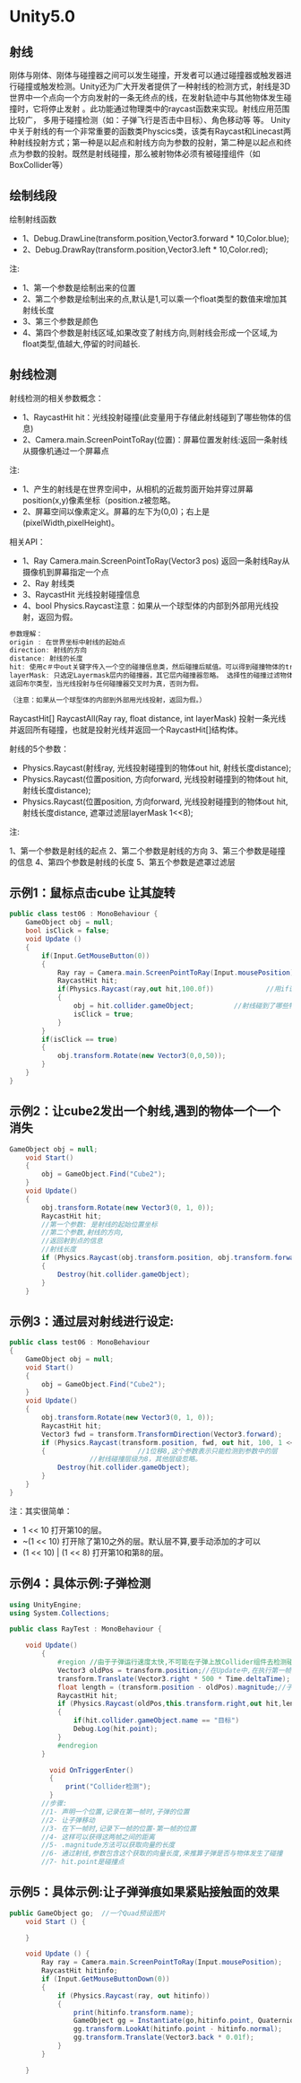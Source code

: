 # Unity5.0
## 射线
刚体与刚体、刚体与碰撞器之间可以发生碰撞，开发者可以通过碰撞器或触发器进行碰撞或触发检测。Unity还为广大开发者提供了一种射线的检测方式，射线是3D世界中一个点向一个方向发射的一条无终点的线，在发射轨迹中与其他物体发生碰撞时，它将停止发射 。此功能通过物理类中的raycast函数来实现。射线应用范围比较广， 多用于碰撞检测（如：子弹飞行是否击中目标）、角色移动等 等。
Unity中关于射线的有一个非常重要的函数类Physcics类，该类有Raycast和Linecast两种射线投射方式；第一种是以起点和射线方向为参数的投射，第二种是以起点和终点为参数的投射。既然是射线碰撞，那么被射物体必须有被碰撞组件（如BoxCollider等）

## 绘制线段
绘制射线函数
* 1、Debug.DrawLine(transform.position,Vector3.forward * 10,Color.blue);
* 2、Debug.DrawRay(transform.position,Vector3.left * 10,Color.red);

注:
* 1、第一个参数是绘制出来的位置
* 2、第二个参数是绘制出来的点,默认是1,可以乘一个float类型的数值来增加其射线长度
* 3、第三个参数是颜色
* 4、第四个参数是射线区域,如果改变了射线方向,则射线会形成一个区域,为float类型,值越大,停留的时间越长.

## 射线检测
射线检测的相关参数概念：
* 1、RaycastHit hit：光线投射碰撞(此变量用于存储此射线碰到了哪些物体的信息)
* 2、Camera.main.ScreenPointToRay(位置)：屏幕位置发射线:返回一条射线从摄像机通过一个屏幕点

注:
* 1、产生的射线是在世界空间中，从相机的近裁剪面开始并穿过屏幕position(x,y)像素坐标（position.z被忽略。
* 2、屏幕空间以像素定义。屏幕的左下为(0,0)；右上是(pixelWidth,pixelHeight)。

相关API：
* 1、Ray Camera.main.ScreenPointToRay(Vector3 pos) 返回一条射线Ray从摄像机到屏幕指定一个点
* 2、Ray 射线类
* 3、RaycastHit 光线投射碰撞信息
* 4、bool Physics.Raycast注意：如果从一个球型体的内部到外部用光线投射，返回为假。

```c#
参数理解： 
origin : 在世界坐标中射线的起始点
direction: 射线的方向
distance: 射线的长度
hit: 使用c＃中out关键字传入一个空的碰撞信息类，然后碰撞后赋值。可以得到碰撞物体的transform,rigidbody,point等信息。
layerMask: 只选定Layermask层内的碰撞器，其它层内碰撞器忽略。 选择性的碰撞过滤物体。可以在TagManager中编辑tag和Layer。然后设置物体的Layer层级，在摄像机中设置camera.cullingmask,可以控制摄像机的渲染层级，用在射线上，可以控制射线碰撞什么，不碰撞什么。
返回布尔类型，当光线投射与任何碰撞器交叉时为真，否则为假。

（注意：如果从一个球型体的内部到外部用光线投射，返回为假。）
```

RaycastHit[] RaycastAll(Ray ray, float distance, int layerMask)
投射一条光线并返回所有碰撞，也就是投射光线并返回一个RaycastHit[]结构体。

射线的5个参数：
* Physics.Raycast(射线ray, 光线投射碰撞到的物体out hit, 射线长度distance);
* Physics.Raycast(位置position, 方向forward, 光线投射碰撞到的物体out hit, 射线长度distance);
* Physics.Raycast(位置position, 方向forward, 光线投射碰撞到的物体out hit, 射线长度distance, 遮罩过滤层layerMask 1<<8);

注:

1、第一个参数是射线的起点
2、第二个参数是射线的方向
3、第三个参数是碰撞的信息
4、第四个参数是射线的长度
5、第五个参数是遮罩过滤层

## 示例1：鼠标点击cube 让其旋转

```c#
public class test06 : MonoBehaviour {
	GameObject obj = null;
	bool isClick = false;
	void Update ()
	{
		if(Input.GetMouseButton(0))
		{
			Ray ray = Camera.main.ScreenPointToRay(Input.mousePosition);
			RaycastHit hit;
			if(Physics.Raycast(ray,out hit,100.0f))				//用if语句来发出一条射线
			{
				obj = hit.collider.gameObject;			//射线碰到了哪些物体
				isClick = true;
			}
		}
		if(isClick == true)
		{
			obj.transform.Rotate(new Vector3(0,0,50));
		}
	}
}
```
## 示例2：让cube2发出一个射线,遇到的物体一个一个消失

```c#
GameObject obj = null;
    void Start()
    {
        obj = GameObject.Find("Cube2");
    }
    void Update()
    {
        obj.transform.Rotate(new Vector3(0, 1, 0));
        RaycastHit hit;
        //第一个参数: 是射线的起始位置坐标
        //第二个参数,射线的方向,
        //返回射到点的信息
        //射线长度
        if (Physics.Raycast(obj.transform.position, obj.transform.forward, out hit,100))
        {
            Destroy(hit.collider.gameObject);
        }
    }
```

## 示例3：通过层对射线进行设定:

```c#
public class test06 : MonoBehaviour
{
    GameObject obj = null;
    void Start()
    {
        obj = GameObject.Find("Cube2");
    }
    void Update()
    {
        obj.transform.Rotate(new Vector3(0, 1, 0));
        RaycastHit hit;
        Vector3 fwd = transform.TransformDirection(Vector3.forward);
        if (Physics.Raycast(transform.position, fwd, out hit, 100, 1 << 8))
        {						//1位移8,这个参数表示只能检测到参数中的层
                    //射线碰撞层级为8，其他层级忽略。
            Destroy(hit.collider.gameObject);
        }
    }
}
```
注：其实很简单：
- 1 << 10 打开第10的层。
- ~(1 << 10) 打开除了第10之外的层。默认层不算,要手动添加的才可以
- (1 << 10) | (1 << 8) 打开第10和第8的层。

## 示例4：具体示例:子弹检测

```c#
using UnityEngine;
using System.Collections;

public class RayTest : MonoBehaviour {

	void Update()
	    {
	        #region //由于子弹运行速度太快,不可能在子弹上放Collider组件去检测碰撞:@@@@@@@@@@@@
	        Vector3 oldPos = transform.position;//在Update中,在执行第一帧的时候,子弹的位置
	        transform.Translate(Vector3.right * 500 * Time.deltaTime);
	        float length = (transform.position - oldPos).magnitude;//子弹第一帧到之后的每一帧时,经过的长度
	        RaycastHit hit;
	        if (Physics.Raycast(oldPos,this.transform.right,out hit,length))
	        {
	            if(hit.collider.gameObject.name == "目标")
	            Debug.Log(hit.point);
	        }
	        #endregion
	    }

	      void OnTriggerEnter()
	      {
	          print("Collider检测");
	      }
	    //步骤:
	    //1- 声明一个位置,记录在第一帧时,子弹的位置
	    //2- 让子弹移动
	    //3- 在下一帧时,记录下一帧的位置-第一帧的位置
	    //4- 这样可以获得这两帧之间的距离
	    //5- .magnitude方法可以获取向量的长度
	    //6- 通过射线,参数包含这个获取的向量长度,来推算子弹是否与物体发生了碰撞
	    //7- hit.point是碰撞点
```

## 示例5：具体示例:让子弹弹痕如果紧贴接触面的效果

```c#
public GameObject go;  //一个Quad预设图片
	void Start () {

	}

	void Update () {
        Ray ray = Camera.main.ScreenPointToRay(Input.mousePosition);
        RaycastHit hitinfo;
        if (Input.GetMouseButtonDown(0))
        {
            if (Physics.Raycast(ray, out hitinfo))
            {
                print(hitinfo.transform.name);
                GameObject gg = Instantiate(go,hitinfo.point, Quaternion.identity) as GameObject;
                gg.transform.LookAt(hitinfo.point - hitinfo.normal);
                gg.transform.Translate(Vector3.back * 0.01f);
            }
        }

	}
```










